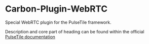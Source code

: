 # Carbon-Plugin-WebRTC
Special WebRTC plugin for the PulseTile framework.

Description and core part of heading can be found within the official [PulseTile documentation](http://docs.pulsetile.com/angular-webRTC.html)
